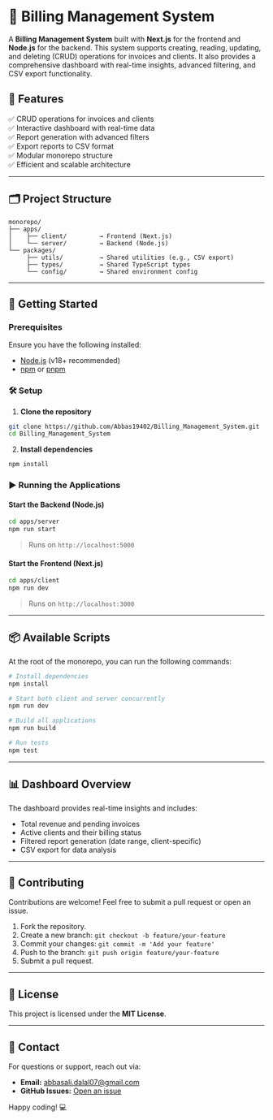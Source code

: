 # 🧾 Billing Management System

A **Billing Management System** built with **Next.js** for the frontend and **Node.js** for the backend. This system supports creating, reading, updating, and deleting (CRUD) operations for invoices and clients. It also provides a comprehensive dashboard with real-time insights, advanced filtering, and CSV export functionality.

## 📌 Features

✅ CRUD operations for invoices and clients  
✅ Interactive dashboard with real-time data  
✅ Report generation with advanced filters  
✅ Export reports to CSV format  
✅ Modular monorepo structure  
✅ Efficient and scalable architecture

---

## 🗂️ Project Structure

```
monorepo/
├── apps/
│    ├── client/         → Frontend (Next.js)
│    └── server/         → Backend (Node.js)
└── packages/
     ├── utils/          → Shared utilities (e.g., CSV export)
     ├── types/          → Shared TypeScript types
     └── config/         → Shared environment config
```

---

## 🚀 Getting Started

### Prerequisites
Ensure you have the following installed:

- [Node.js](https://nodejs.org/) (v18+ recommended)
- [npm](https://www.npmjs.com/) or [pnpm](https://pnpm.io/)

### 🛠️ Setup

1. **Clone the repository**
```bash
git clone https://github.com/Abbas19402/Billing_Management_System.git
cd Billing_Management_System
```

2. **Install dependencies**
```bash
npm install
```

### ▶️ Running the Applications

#### Start the **Backend** (Node.js)
```bash
cd apps/server
npm run start
```
> Runs on `http://localhost:5000`

#### Start the **Frontend** (Next.js)
```bash
cd apps/client
npm run dev
```
> Runs on `http://localhost:3000`

---

## 📦 Available Scripts

At the root of the monorepo, you can run the following commands:

```bash
# Install dependencies
npm install

# Start both client and server concurrently
npm run dev

# Build all applications
npm run build

# Run tests
npm test
```

---

## 📊 Dashboard Overview

The dashboard provides real-time insights and includes:

- Total revenue and pending invoices
- Active clients and their billing status
- Filtered report generation (date range, client-specific)
- CSV export for data analysis

---

## 📌 Contributing

Contributions are welcome! Feel free to submit a pull request or open an issue.

1. Fork the repository.
2. Create a new branch: `git checkout -b feature/your-feature`
3. Commit your changes: `git commit -m 'Add your feature'`
4. Push to the branch: `git push origin feature/your-feature`
5. Submit a pull request.

---

## 📄 License

This project is licensed under the **MIT License**.

---

## 📧 Contact

For questions or support, reach out via:

- **Email:** abbasali.dalal07@gmail.com
- **GitHub Issues:** [Open an issue](https://github.com/Abbas19402/Billing_Management_System/issues)

Happy coding! 💻

